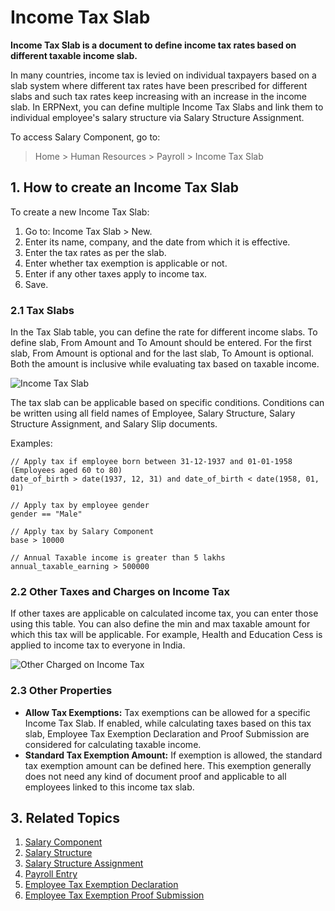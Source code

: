 <!-- add-breadcrumbs -->
# Income Tax Slab

**Income Tax Slab is a document to define income tax rates based on different taxable income slab.** 

In many countries, income tax is levied on individual taxpayers based on a slab system where different tax rates have been prescribed for different slabs and such tax rates keep increasing with an increase in the income slab. In ERPNext, you can define multiple Income Tax Slabs and link them to individual employee's salary structure via Salary Structure Assignment.

To access Salary Component, go to:
> Home > Human Resources > Payroll > Income Tax Slab

## 1. How to create an Income Tax Slab

To create a new Income Tax Slab:

1. Go to: Income Tax Slab > New.
1. Enter its name, company, and the date from which it is effective.
1. Enter the tax rates as per the slab.
1. Enter whether tax exemption is applicable or not.
1. Enter if any other taxes apply to income tax.
1. Save.


### 2.1 Tax Slabs

In the Tax Slab table, you can define the rate for different income slabs. To define slab, From Amount and To Amount should be entered. For the first slab, From Amount is optional and for the last slab, To Amount is optional. Both the amount is inclusive while evaluating tax based on taxable income.


<img class="screenshot" alt="Income Tax Slab" src="/docs/assets/img/human-resources/income-tax-slab.png">

The tax slab can be applicable based on specific conditions. Conditions can be written using all field names of Employee, Salary Structure, Salary Structure Assignment, and Salary Slip documents.

Examples:

```
// Apply tax if employee born between 31-12-1937 and 01-01-1958 (Employees aged 60 to 80)
date_of_birth > date(1937, 12, 31) and date_of_birth < date(1958, 01, 01)

// Apply tax by employee gender
gender == "Male"

// Apply tax by Salary Component
base > 10000

// Annual Taxable income is greater than 5 lakhs
annual_taxable_earning > 500000
```


### 2.2 Other Taxes and Charges on Income Tax

If other taxes are applicable on calculated income tax, you can enter those using this table. You can also define the min and max taxable amount for which this tax will be applicable.
For example, Health and Education Cess is applied to income tax to everyone in India.

<img class="screenshot" alt="Other Charged on Income Tax" src="/docs/assets/img/human-resources/other-taxes-on-income-tax.png">


### 2.3 Other Properties

- **Allow Tax Exemptions:** Tax exemptions can be allowed for a specific Income Tax Slab. If enabled, while calculating taxes based on this tax slab, Employee Tax Exemption Declaration and Proof Submission are considered for calculating taxable income.
- **Standard Tax Exemption Amount:** If exemption is allowed, the standard tax exemption amount can be defined here. This exemption generally does not need any kind of document proof and applicable to all employees linked to this income tax slab.

## 3. Related Topics

1. [Salary Component](/docs/user/manual/en/human-resources/salary-component)
1. [Salary Structure](/docs/user/manual/en/human-resources/salary-structure)
1. [Salary Structure Assignment](/docs/user/manual/en/human-resources/salary-structure-assignment)
1. [Payroll Entry](/docs/user/manual/en/human-resources/payroll-entry)
1. [Employee Tax Exemption Declaration](/docs/user/manual/en/human-resources/employee-tax-exemption-declaration) 
1. [Employee Tax Exemption Proof Submission](/docs/user/manual/en/human-resources/employee-tax-exemption-proof-submission)

